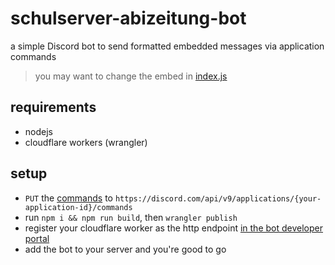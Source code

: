 # schulserver-abizeitung-bot

a simple Discord bot to send formatted embedded messages via application commands

> you may want to change the embed in [index.js](./index.js#65)

## requirements

- nodejs
- cloudflare workers (wrangler)

## setup

- `PUT` the [commands](./commands.json) to `https://discord.com/api/v9/applications/{your-application-id}/commands`
- run `npm i && npm run build`, then `wrangler publish`
- register your cloudflare worker as the http endpoint [in the bot developer portal](https://discord.dev/applications)
- add the bot to your server and you're good to go
